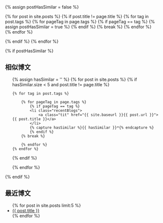 <div class="recents">

{% assign postHasSimilar = false %}

{% for post in site.posts %}
{% if post.title != page.title %}
	<!-- <script>console.log("postHasSimilar post.title: {{ post.title }}");</script>
	<script>console.log("postHasSimilar page.title: {{ page.title }}");</script> -->
	{% for tag in post.tags %}
	<!-- <script>console.log("postHasSimilar tag: {{ tag }}");</script> -->
		{% for pageTag in page.tags %}
	<!-- <script>console.log("postHasSimilar pageTag: {{ pageTag }}");</script> -->
			{% if pageTag == tag %}
				{% assign postHasSimilar = true %}
			{% endif %}
    	{% break %}<!-- 添加此行May 18，为了与下方逻辑保持一致，只有其他的博文与此博文的第一个标签一致时，才认为是近似博文 -->
		{% endfor %}
	<!-- <script>console.log("postHasSimilar: {{ postHasSimilar }}");</script> -->
	{% endfor %}

{% endif %}
{% endfor %}


{% if postHasSimilar %}
<div class="recent similar">
	<h2>相似博文</h2>
	<ul>
{% assign hasSimilar = '' %}
{% for post in site.posts %}
{% if hasSimilar.size < 5 and post.title != page.title %}

	{% for tag in post.tags %}

		{% for pageTag in page.tags %}
			{% if pageTag == tag %}	
			<li class="recentBlogs">
				<a class="tit" href="{{ site.baseurl }}{{ post.url }}">{{ post.title }}</a>
			</li>
   	 		{% capture hasSimilar %}{{ hasSimilar }}*{% endcapture %}
			{% endif %}
    	{% break %}

		{% endfor %}
	{% endfor %}
{% endif %}

{% endfor %}
	</ul>
</div>
{% endif %}

<div class="recent">
<h2>最近博文</h2>
<ul>
{% for post in site.posts limit:5 %}
	<li class="recentBlogs">
		<a class="tit" href="{{ site.baseurl }}{{ post.url }}">{{ post.title }}</a>
	</li>
{% endfor %}
</ul>
</div>
</div>